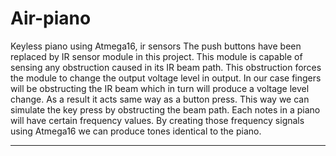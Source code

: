# Air-piano
Keyless piano using Atmega16, ir sensors
The push buttons have been replaced by IR sensor module in this project. This module is capable of sensing any obstruction caused in its IR beam path. This obstruction forces the module to change the output voltage level in output. In our case fingers will be obstructing the IR beam which in turn will produce a voltage level change. As a result it acts same way as a button press. This way we can simulate the key press by obstructing the beam path. 
Each notes in a piano will have certain frequency values. By creating those frequency signals using Atmega16 we can produce tones identical to the piano. 
*****************************************************************************************
